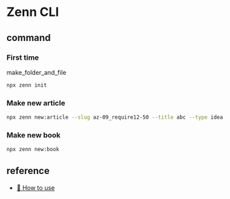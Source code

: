 # Zenn CLI

## command

### First time

make_folder_and_file

```bash
npx zenn init
```

### Make new article

```bash
npx zenn new:article --slug az-09_require12-50 --title abc --type idea --emoji 🪿
```

### Make new book

```bash
npx zenn new:book
```

## reference

* [📘 How to use](https://zenn.dev/zenn/articles/zenn-cli-guide)